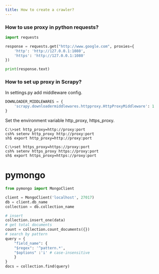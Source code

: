 ```yaml
---
title: How to create a crawler?
---
```


### How to use proxy in python requests?
```python
import requests

response = requests.get("http://www.google.com", proxies={
    'http': 'http://127.0.0.1:1080',
    'https': 'http://127.0.0.1:1080'
})

print(response.text)
```

### How to set up proxy in Scrapy?
In settings.py add middleware config.
```python
DOWNLOADER_MIDDLEWARES = {
    'scrapy.downloadermiddlewares.httpproxy.HttpProxyMiddleware': 1
}
```
 Set the environment variable http_proxy, https_proxy.

    C:\>set http_proxy=http://proxy:port
    csh% setenv http_proxy http://proxy:port
    sh$ export http_proxy=http://proxy:port

    C:\>set https_proxy=https://proxy:port
    csh% setenv https_proxy https://proxy:port
    sh$ export https_proxy=https://proxy:port

# pymongo
```python
from pymongo import MongoClient

client = MongoClient('localhost', 27017)
db = client.db_name
collection = db.collection_name

# insert
collection.insert_one(data)
# get total documents
count = collection.count_documents({})
# search by pattern
query = {
    "field_name": {
    "$regex": '^pattern.*',
    "$options" :'i' # case-insensitive
    }
}
docs = collection.find(query)
```
